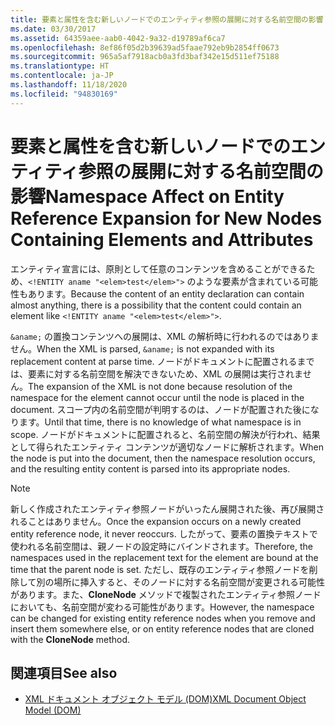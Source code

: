 ```yaml
---
title: 要素と属性を含む新しいノードでのエンティティ参照の展開に対する名前空間の影響
ms.date: 03/30/2017
ms.assetid: 64359aee-aab0-4042-9a32-d19789af6ca7
ms.openlocfilehash: 8ef86f05d2b39639ad5faae792eb9b2854ff0673
ms.sourcegitcommit: 965a5af7918acb0a3fd3baf342e15d511ef75188
ms.translationtype: HT
ms.contentlocale: ja-JP
ms.lasthandoff: 11/18/2020
ms.locfileid: "94830169"
---
```

# <a name="namespace-affect-on-entity-reference-expansion-for-new-nodes-containing-elements-and-attributes"></a><span data-ttu-id="0376b-102">要素と属性を含む新しいノードでのエンティティ参照の展開に対する名前空間の影響</span><span class="sxs-lookup"><span data-stu-id="0376b-102">Namespace Affect on Entity Reference Expansion for New Nodes Containing Elements and Attributes</span></span>
<span data-ttu-id="0376b-103">エンティティ宣言には、原則として任意のコンテンツを含めることができるため、`<!ENTITY aname "<elem>test</elem>">` のような要素が含まれている可能性もあります。</span><span class="sxs-lookup"><span data-stu-id="0376b-103">Because the content of an entity declaration can contain almost anything, there is a possibility that the content could contain an element like `<!ENTITY aname "<elem>test</elem>">`.</span></span>  
  
 <span data-ttu-id="0376b-104">`&aname;` の置換コンテンツへの展開は、XML の解析時に行われるのではありません。</span><span class="sxs-lookup"><span data-stu-id="0376b-104">When the XML is parsed, `&aname;` is not expanded with its replacement content at parse time.</span></span> <span data-ttu-id="0376b-105">ノードがドキュメントに配置されるまでは、要素に対する名前空間を解決できないため、XML の展開は実行されません。</span><span class="sxs-lookup"><span data-stu-id="0376b-105">The expansion of the XML is not done because resolution of the namespace for the element cannot occur until the node is placed in the document.</span></span> <span data-ttu-id="0376b-106">スコープ内の名前空間が判明するのは、ノードが配置された後になります。</span><span class="sxs-lookup"><span data-stu-id="0376b-106">Until that time, there is no knowledge of what namespace is in scope.</span></span> <span data-ttu-id="0376b-107">ノードがドキュメントに配置されると、名前空間の解決が行われ、結果として得られたエンティティ コンテンツが適切なノードに解析されます。</span><span class="sxs-lookup"><span data-stu-id="0376b-107">When the node is put into the document, then the namespace resolution occurs, and the resulting entity content is parsed into its appropriate nodes.</span></span>  
  
> [!NOTE]
> <span data-ttu-id="0376b-108">新しく作成されたエンティティ参照ノードがいったん展開された後、再び展開されることはありません。</span><span class="sxs-lookup"><span data-stu-id="0376b-108">Once the expansion occurs on a newly created entity reference node, it never reoccurs.</span></span> <span data-ttu-id="0376b-109">したがって、要素の置換テキストで使われる名前空間は、親ノードの設定時にバインドされます。</span><span class="sxs-lookup"><span data-stu-id="0376b-109">Therefore, the namespaces used in the replacement text for the element are bound at the time that the parent node is set.</span></span> <span data-ttu-id="0376b-110">ただし、既存のエンティティ参照ノードを削除して別の場所に挿入すると、そのノードに対する名前空間が変更される可能性があります。また、**CloneNode** メソッドで複製されたエンティティ参照ノードにおいても、名前空間が変わる可能性があります。</span><span class="sxs-lookup"><span data-stu-id="0376b-110">However, the namespace can be changed for existing entity reference nodes when you remove and insert them somewhere else, or on entity reference nodes that are cloned with the **CloneNode** method.</span></span>  
  
## <a name="see-also"></a><span data-ttu-id="0376b-111">関連項目</span><span class="sxs-lookup"><span data-stu-id="0376b-111">See also</span></span>

- [<span data-ttu-id="0376b-112">XML ドキュメント オブジェクト モデル (DOM)</span><span class="sxs-lookup"><span data-stu-id="0376b-112">XML Document Object Model (DOM)</span></span>](xml-document-object-model-dom.md)

